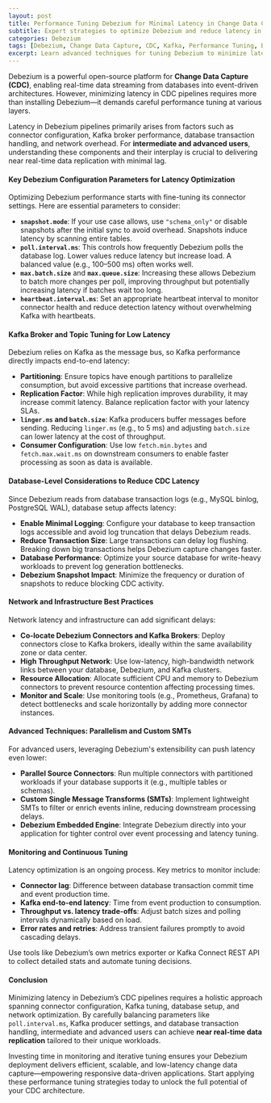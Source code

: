 ```yaml
---
layout: post
title: Performance Tuning Debezium for Minimal Latency in Change Data Capture
subtitle: Expert strategies to optimize Debezium and reduce latency in real-time CDC pipelines
categories: Debezium
tags: [Debezium, Change Data Capture, CDC, Kafka, Performance Tuning, Big Data, Data Streaming, Latency Optimization]
excerpt: Learn advanced techniques for tuning Debezium to minimize latency in change data capture workflows, enhancing real-time data streaming and performance.
---
```

Debezium is a powerful open-source platform for **Change Data Capture (CDC)**, enabling real-time data streaming from databases into event-driven architectures. However, minimizing latency in CDC pipelines requires more than installing Debezium—it demands careful performance tuning at various layers.

Latency in Debezium pipelines primarily arises from factors such as connector configuration, Kafka broker performance, database transaction handling, and network overhead. For **intermediate and advanced users**, understanding these components and their interplay is crucial to delivering near real-time data replication with minimal lag.

#### Key Debezium Configuration Parameters for Latency Optimization

Optimizing Debezium performance starts with fine-tuning its connector settings. Here are essential parameters to consider:

- **`snapshot.mode`**: If your use case allows, use `"schema_only"` or disable snapshots after the initial sync to avoid overhead. Snapshots induce latency by scanning entire tables.
- **`poll.interval.ms`**: This controls how frequently Debezium polls the database log. Lower values reduce latency but increase load. A balanced value (e.g., 100–500 ms) often works well.
- **`max.batch.size`** and **`max.queue.size`**: Increasing these allows Debezium to batch more changes per poll, improving throughput but potentially increasing latency if batches wait too long.
- **`heartbeat.interval.ms`**: Set an appropriate heartbeat interval to monitor connector health and reduce detection latency without overwhelming Kafka with heartbeats.

#### Kafka Broker and Topic Tuning for Low Latency

Debezium relies on Kafka as the message bus, so Kafka performance directly impacts end-to-end latency:

- **Partitioning**: Ensure topics have enough partitions to parallelize consumption, but avoid excessive partitions that increase overhead.
- **Replication Factor**: While high replication improves durability, it may increase commit latency. Balance replication factor with your latency SLAs.
- **`linger.ms` and `batch.size`**: Kafka producers buffer messages before sending. Reducing `linger.ms` (e.g., to 5 ms) and adjusting `batch.size` can lower latency at the cost of throughput.
- **Consumer Configuration**: Use low `fetch.min.bytes` and `fetch.max.wait.ms` on downstream consumers to enable faster processing as soon as data is available.

#### Database-Level Considerations to Reduce CDC Latency

Since Debezium reads from database transaction logs (e.g., MySQL binlog, PostgreSQL WAL), database setup affects latency:

- **Enable Minimal Logging**: Configure your database to keep transaction logs accessible and avoid log truncation that delays Debezium reads.
- **Reduce Transaction Size**: Large transactions can delay log flushing. Breaking down big transactions helps Debezium capture changes faster.
- **Database Performance**: Optimize your source database for write-heavy workloads to prevent log generation bottlenecks.
- **Debezium Snapshot Impact**: Minimize the frequency or duration of snapshots to reduce blocking CDC activity.

#### Network and Infrastructure Best Practices

Network latency and infrastructure can add significant delays:

- **Co-locate Debezium Connectors and Kafka Brokers**: Deploy connectors close to Kafka brokers, ideally within the same availability zone or data center.
- **High Throughput Network**: Use low-latency, high-bandwidth network links between your database, Debezium, and Kafka clusters.
- **Resource Allocation**: Allocate sufficient CPU and memory to Debezium connectors to prevent resource contention affecting processing times.
- **Monitor and Scale**: Use monitoring tools (e.g., Prometheus, Grafana) to detect bottlenecks and scale horizontally by adding more connector instances.

#### Advanced Techniques: Parallelism and Custom SMTs

For advanced users, leveraging Debezium's extensibility can push latency even lower:

- **Parallel Source Connectors**: Run multiple connectors with partitioned workloads if your database supports it (e.g., multiple tables or schemas).
- **Custom Single Message Transforms (SMTs)**: Implement lightweight SMTs to filter or enrich events inline, reducing downstream processing delays.
- **Debezium Embedded Engine**: Integrate Debezium directly into your application for tighter control over event processing and latency tuning.

#### Monitoring and Continuous Tuning

Latency optimization is an ongoing process. Key metrics to monitor include:

- **Connector lag**: Difference between database transaction commit time and event production time.
- **Kafka end-to-end latency**: Time from event production to consumption.
- **Throughput vs. latency trade-offs**: Adjust batch sizes and polling intervals dynamically based on load.
- **Error rates and retries**: Address transient failures promptly to avoid cascading delays.

Use tools like Debezium’s own metrics exporter or Kafka Connect REST API to collect detailed stats and automate tuning decisions.

#### Conclusion

Minimizing latency in Debezium’s CDC pipelines requires a holistic approach spanning connector configuration, Kafka tuning, database setup, and network optimization. By carefully balancing parameters like `poll.interval.ms`, Kafka producer settings, and database transaction handling, intermediate and advanced users can achieve **near real-time data replication** tailored to their unique workloads.

Investing time in monitoring and iterative tuning ensures your Debezium deployment delivers efficient, scalable, and low-latency change data capture—empowering responsive data-driven applications. Start applying these performance tuning strategies today to unlock the full potential of your CDC architecture.
